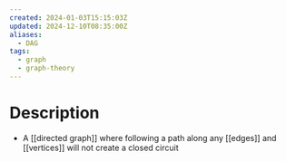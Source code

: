 ```yaml
---
created: 2024-01-03T15:15:03Z
updated: 2024-12-10T08:35:00Z
aliases:
  - DAG
tags:
  - graph
  - graph-theory
---
```

# Description
- A [[directed graph]] where following a path along any [[edges]] and [[vertices]] will not create a closed circuit